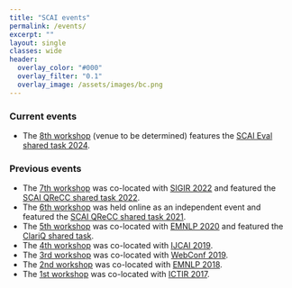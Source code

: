 ```yaml
---
title: "SCAI events"
permalink: /events/
excerpt: ""
layout: single
classes: wide
header:
  overlay_color: "#000"
  overlay_filter: "0.1"
  overlay_image: /assets/images/bc.png
---
```


### Current events
* The <a href="../scai-2024/">8th workshop</a> (venue to be determined) features the <a href="../scai-eval-2024/">SCAI Eval shared task 2024</a>.


### Previous events
* The <a href="../scai-2022/">7th workshop</a> was co-located with <a href="https://sigir.org/sigir2022/">SIGIR 2022</a> and featured the <a href="../scai-qrecc-2022/">SCAI QReCC shared task 2022</a>.
* The <a href="../scai-2021/">6th workshop</a> was held online as an independent event and featured the <a href="../scai-qrecc-2021/">SCAI QReCC shared task 2021</a>.
* The <a href="https://scai-workshop.github.io/2020/">5th workshop</a> was co-located with <a href="https://2020.emnlp.org">EMNLP 2020</a> and featured the <a href="http://convai.io/">ClariQ shared task</a>.
* The <a href="https://scai-workshop.github.io/ijcai2019/">4th workshop</a> was co-located with <a href="https://www.ijcai19.org">IJCAI 2019</a>.
* The <a href="https://scai-workshop.github.io/www2019/">3rd workshop</a> was co-located with <a href="https://thewebconf.org/www2019/">WebConf 2019</a>.
* The <a href="https://scai-workshop.github.io/2018/">2nd workshop</a> was co-located with <a href="https://emnlp2018.org/">EMNLP 2018</a>.
* The <a href="https://scai-workshop.github.io/2017/">1st workshop</a> was co-located with <a href="https://sigir.org/ictir2017/">ICTIR 2017</a>.


